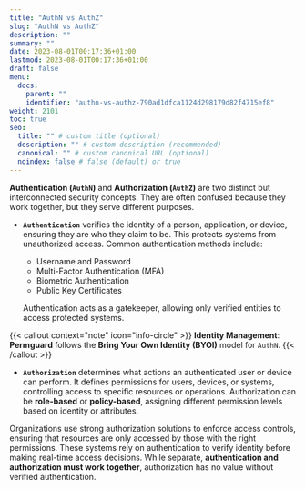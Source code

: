 ```yaml
---
title: "AuthN vs AuthZ"
slug: "AuthN vs AuthZ"
description: ""
summary: ""
date: 2023-08-01T00:17:36+01:00
lastmod: 2023-08-01T00:17:36+01:00
draft: false
menu:
  docs:
    parent: ""
    identifier: "authn-vs-authz-790ad1dfca1124d298179d82f4715ef8"
weight: 2101
toc: true
seo:
  title: "" # custom title (optional)
  description: "" # custom description (recommended)
  canonical: "" # custom canonical URL (optional)
  noindex: false # false (default) or true
---
```

**Authentication (`AuthN`)** and **Authorization (`AuthZ`)** are two distinct but interconnected security concepts. They are often confused because they work together, but they serve different purposes.

- **`Authentication`** verifies the identity of a person, application, or device, ensuring they are who they claim to be. This protects systems from unauthorized access. Common authentication methods include:
  - Username and Password
  - Multi-Factor Authentication (MFA)
  - Biometric Authentication
  - Public Key Certificates

  Authentication acts as a gatekeeper, allowing only verified entities to access protected systems.

{{< callout context="note" icon="info-circle" >}}
**Identity Management**: **Permguard** follows the **Bring Your Own Identity (BYOI)** model for `AuthN`.
{{< /callout >}}

- **`Authorization`** determines what actions an authenticated user or device can perform. It defines permissions for users, devices, or systems, controlling access to specific resources or operations. Authorization can be **role-based** or **policy-based**, assigning different permission levels based on identity or attributes.

Organizations use strong authorization solutions to enforce access controls, ensuring that resources are only accessed by those with the right permissions. These systems rely on authentication to verify identity before making real-time access decisions. While separate, **authentication and authorization must work together**, authorization has no value without verified authentication.
